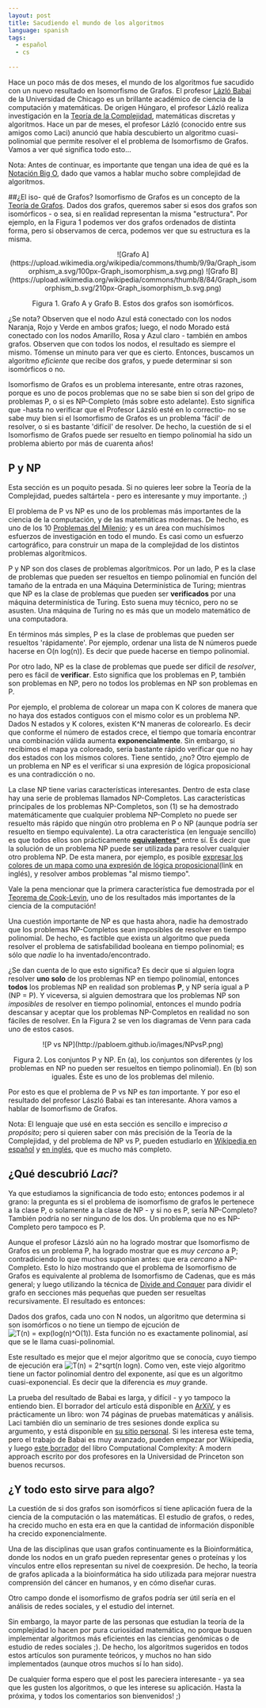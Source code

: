 ```yaml
---
layout: post
title: Sacudiendo el mundo de los algoritmos
language: spanish
tags:
  - español
  - cs
 
---
```

Hace un poco más de dos meses, el mundo de los algoritmos fue sacudido con un nuevo resultado en Isomorfismo de Grafos. El profesor [Lázló Babai](https://es.wikipedia.org/wiki/L%C3%A1szl%C3%B3_Babai) de la Universidad de Chicago es un brillante académico de ciencia de la computación y matemáticas. De origen Húngaro, el profesor Lázló realiza investigación en la [Teoría de la Complejidad](https://es.wikipedia.org/wiki/Teor%C3%ADa_de_la_complejidad_computacional), matemáticas discretas y algoritmos. Hace un par de meses, el profesor Lázló (conocido entre sus amigos como Laci) anunció que había descubierto un algoritmo cuasi-polinomial que permite resolver el el problema de Isomorfismo de Grafos. Vamos a ver qué significa todo esto...

Nota: Antes de continuar, es importante que tengan una idea de qué es la [Notación Big O](https://es.wikipedia.org/wiki/Cota_superior_asint%C3%B3tica), dado que vamos a hablar mucho sobre complejidad de algoritmos.

##¿El iso- qué de Grafos?
Isomorfismo de Grafos es un concepto de la [Teoría de Grafos](https://en.wikipedia.org/wiki/Graph_theory). Dados dos grafos, queremos saber si esos dos grafos son isomórficos - o sea, si en realidad representan la misma "estructura". Por ejemplo, en la Figura 1 podemos ver dos grafos ordenados de distinta forma, pero si observamos de cerca, podemos ver que su estructura es la misma.

<center>![Grafo A](https://upload.wikimedia.org/wikipedia/commons/thumb/9/9a/Graph_isomorphism_a.svg/100px-Graph_isomorphism_a.svg.png) ![Grafo B](https://upload.wikimedia.org/wikipedia/commons/thumb/8/84/Graph_isomorphism_b.svg/210px-Graph_isomorphism_b.svg.png)

Figura 1. Grafo A y Grafo B. Estos dos grafos son isomórficos.</center>

¿Se nota? Observen que el nodo Azul está conectado con los nodos Naranja, Rojo y Verde en ambos grafos; luego, el nodo Morado está conectado con los nodos Amarillo, Rosa y Azul claro - también en ambos grafos. Observen que con todos los nodos, el resultado es siempre el mismo. Tómense un minuto para ver que es cierto. Entonces, buscamos un algoritmo *eficiente* que recibe dos grafos, y puede determinar si son isomórficos o no.

Isomorfismo de Grafos es un problema interesante, entre otras razones, porque es uno de pocos problemas que no se sabe bien si son del gripo de problemas P, o si es NP-Completo (más sobre esto adelante). Esto significa que -hasta no verificar que el Profesor Lázsló esté en lo correctio- no se sabe muy bien si el Isomorfismo de Grafos es un problema 'fácil' de resolver, o si es bastante 'difícil' de resolver. De hecho, la cuestión de si el Isomorfismo de Grafos puede ser resuelto en tiempo polinomial ha sido un problema abierto por más de cuarenta años!

## P y NP
Esta sección es un poquito pesada. Si no quieres leer sobre la Teoría de la Complejidad, puedes saltártela - pero es interesante y muy importante. ;)

El problema de P vs NP es uno de los problemas más importantes de la ciencia de la computación, y de las matemáticas modernas. De hecho, es uno de los 10 [Problemas del Milenio](https://es.wikipedia.org/wiki/Problemas_del_milenio); y es un área con muchísimos esfuerzos de investigación en todo el mundo. Es casi como un esfuerzo cartográfico, para construir un mapa de la complejidad de los distintos problemas algorítmicos.

P y NP son dos clases de problemas algorítmicos. Por un lado, P es la clase de problemas que pueden ser resueltos en tiempo polinomial en función del tamaño de la entrada en una Máquina Determinística de Turing; mientras que NP es la clase de problemas que pueden ser **verificados** por una máquina determinística de Turing. Esto suena muy técnico, pero no se asusten. Una máquina de Turing no es más que un modelo matemático de una computadora.

En términos más simples, P es la clase de problemas que pueden ser resueltos 'rápidamente'. Por ejemplo, ordenar una lista de N números puede hacerse en O(n log(n)). Es decir que puede hacerse en tiempo polinomial.

Por otro lado, NP es la clase de problemas que puede ser difícil de *resolver*, pero es fácil de **verificar**. Esto significa que los problemas en P, también son problemas en NP, pero no todos los problemas en NP son problemas en P.

Por ejemplo, el problema de colorear un mapa con K colores de manera que no haya dos estados contiguos con el mismo color es un problema NP. Dados N estados y K colores, existen K^N maneras de colorearlo. Es decir que conforme el número de estados crece, el tiempo que tomaría encontrar una combinación válida aumenta **exponencialmente**. Sin embargo, si recibimos el mapa ya coloreado, sería bastante rápido verificar que no hay dos estados con los mismos colores. Tiene sentido, ¿no? Otro ejemplo de un problema en NP es el verificar si una expresión de lógica proposicional es una contradicción o no.

La clase NP tiene varias características interesantes. Dentro de esta clase hay una serie de problemas llamados NP-Completos. Las características principales de los problemas NP-Completos, son (1) se ha demostrado matemáticamente que cualquier problema NP-Completo no puede ser resuelto más rápido que ningún otro problema en P o NP (aunque podría ser resuelto en tiempo equivalente). La otra característica (en lenguaje sencillo) es que todos ellos son prácticamente [**equivalentes***](https://es.wikipedia.org/wiki/Teorema_de_Cook) entre sí. Es decir que la solución de un problema NP puede ser utilizada para resolver cualquier otro problema NP. De esta manera, por ejemplo, es posible [expresar los colores de un mapa como una expresión de lógica proposicional](https://www.udacity.com/course/viewer#!/c-cs215/l-48439444/m-48634727)(link en inglés), y resolver ambos problemas "al mismo tiempo".

Vale la pena mencionar que la primera característica fue demostrada por el [Teorema de Cook-Levin](https://es.wikipedia.org/wiki/Teorema_de_Cook), uno de los resultados más importantes de la ciencia de la computación!

Una cuestión importante de NP es que hasta ahora, nadie ha demostrado que los problemas NP-Completos sean imposibles de resolver en tiempo polinomial. De hecho, es factible que exista un algoritmo que pueda resolver el problema de satisfabilidad booleana en tiempo polinomial; es sólo que *nadie* lo ha inventado/encontrado.

¿Se dan cuenta de lo que esto significa? Es decir que si alguien logra resolver **uno solo** de los problemas NP en tiempo polinomial, entonces **todos** los problemas NP en realidad son problemas **P**, y NP sería igual a P (NP = P). Y viceversa, si alguien demostrara que los problemas NP son *imposibles* de resolver en tiempo polinomial, entonces el mundo podría descansar y aceptar que los problemas NP-Completos en realidad no son fáciles de resolver. En la Figura 2 se ven los diagramas de Venn para cada uno de estos casos.

<center>![P vs NP](http://pabloem.github.io/images/NPvsP.png)

Figura 2. Los conjuntos P y NP. En (a), los conjuntos son diferentes (y los problemas en NP no pueden ser resueltos en tiempo polinomial). En (b) son iguales. Éste es uno de los problemas del milenio. </center>

Por esto es que el problema de P vs NP es *tan* importante. Y por eso el resultado del profesor László Babai es tan interesante. Ahora vamos a hablar de Isomorfismo de Grafos.

Nota: El lenguaje que usé en esta sección es sencillo e impreciso *a propósito*; pero si quieren saber con más precisión de la Teoría de la Complejidad, y del problema de NP vs P, pueden estudiarlo en [Wikipedia en español](https://es.wikipedia.org/wiki/Clases_de_complejidad_P_y_NP) y [en inglés](https://en.wikipedia.org/wiki/P_versus_NP_problem), que es mucho más completo.

## ¿Qué descubrió *Laci*?
Ya que estudiamos la significancia de todo esto; entonces podemos ir al grano: la pregunta es si el problema de isomorfismo de grafos le pertenece a la clase P, o solamente a la clase de NP - y si no es P, sería NP-Completo? También podría no ser ninguno de los dos. Un problema que no es NP-Completo pero tampoco es P.

Aunque el profesor Lázsló aún no ha logrado mostrar que Isomorfismo de Grafos es un problema P, ha logrado mostrar que es *muy cercano* a P; contradiciendo lo que muchos suponían antes: que era *cercano* a NP-Completo. Esto lo hizo mostrando que el problema de Isomorfismo de Grafos es equivalente al problema de Isomorfismo de Cadenas, que es más general; y luego utilizando la técnica de [Divide and Conquer](https://es.wikipedia.org/wiki/Algoritmo_divide_y_vencer%C3%A1s) para dividir el grafo en secciones más pequeñas que pueden ser resueltas recursivamente. El resultado es entonces:

Dados dos grafos, cada uno con N nodos, un algoritmo que determina si son isomórficos o no tiene un tiempo de ejcución de ![T(n) = exp(log(n)^O(1))](http://pabloem.github.io/images/GI_rtime.gif). Esta función no es exactamente polinomial, así que se le llama cuasi-polinomial.

Este resultado es mejor que el mejor algoritmo que se conocía, cuyo tiempo de ejecución era ![T(n) = 2^sqrt(n logn)](http://pabloem.github.io/images/old_GI_rtime.png). Como ven, este viejo algoritmo tiene un factor polinomial dentro del exponente, así que es un algoritmo cuasi-exponencial. Es decir que la diferencia es *muy* grande.

La prueba del resultado de Babai es larga, y difícil - y yo tampoco la entiendo bien. El borrador del artículo está disponible en [ArXiV](http://arxiv.org/abs/1512.03547), y es prácticamente un libro: won 74 páginas de pruebas matemáticas y análisis. Laci también dio un seminario de tres sesiones donde explica su argumento, y está disponible en [su sitio personal](http://people.cs.uchicago.edu/~laci/). Si les interesa este tema, pero el trabajo de Babai es muy avanzado, pueden empezar por Wikipedia, y luego [este borrador](http://theory.cs.princeton.edu/complexity/book.pdf) del libro Computational Complexity: A modern approach escrito por dos profesores en la Universidad de Princeton son buenos recursos.

## ¿Y todo esto sirve para algo?
La cuestión de si dos grafos son isomórficos sí tiene aplicación fuera de la ciencia de la computación o las matemáticas. El estudio de grafos, o redes, ha crecido mucho en esta era en que la cantidad de información disponible ha crecido exponencialmente.

Una de las disciplinas que usan grafos continuamente es la Bioinformática, donde los nodos en un grafo pueden representar genes o proteínas y los vínculos entre ellos representan su nivel de coexpresión. De hecho, la teoría de grafos aplicada a la bioinformática ha sido utilizada para mejorar nuestra comprensión del cáncer en humanos, y en cómo diseñar curas.

Otro campo donde el isomorfismo de grafos podría ser útil sería en el análisis de redes sociales, y el estudio del internet.

Sin embargo, la mayor parte de las personas que estudian la teoría de la complejidad lo hacen por pura curiosidad matemática, no porque busquen implementar algoritmos más eficientes en las ciencias genómicas o de estudio de redes sociales ;). De hecho, los algoritmos sugeridos en todos estos artículos son puramente teóricos, y muchos no han sido implementados (aunque otros muchos sí lo han sido).

De cualquier forma espero que el post les pareciera interesante - ya sea que les gusten los algoritmos, o que les interese su aplicación. Hasta la próxima, y todos los comentarios son bienvenidos! ;)
